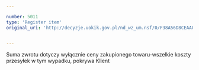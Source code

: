 ```yaml
---

number: 5011
type: 'Register item'
original_uri: 'http://decyzje.uokik.gov.pl/nd_wz_um.nsf/0/F38A56D8CEAA0520C1257B960035BEB4?OpenDocument'


---
```


Suma zwrotu dotyczy wyłącznie ceny zakupionego towaru-wszelkie koszty przesyłek w tym wypadku, pokrywa Klient
